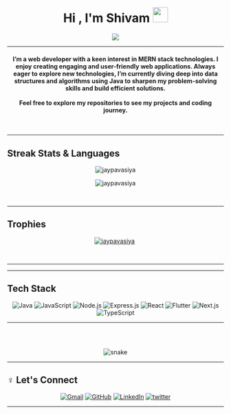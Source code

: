 <h1 align="center">Hi , I'm Shivam <img src="https://media.giphy.com/media/hvRJCLFzcasrR4ia7z/giphy.gif" width="35"></h1>

<p align="center">
  <a href="https://github.com/jaypavasiya">
    <img src="https://readme-typing-svg.herokuapp.com?lines=Java%20|%20JavaScript%20|%20MERN%20Enthusiast;%20Web+Developer%20;Always%20learning%20new%20things&center=true&width=500&height=50"></a>
</p>

<hr/>

<h4 align="center">
  I’m a web developer with a keen interest in MERN stack technologies. I enjoy creating engaging and user-friendly web applications. Always eager to explore new technologies, I’m currently diving deep into data structures and algorithms using Java to sharpen my problem-solving skills and build efficient solutions.<br><br>Feel free to explore my repositories to see my projects and coding journey.
</h4>

<br>
<hr/>

##  Streak Stats & Languages
<p align="center"><img src="https://github-readme-streak-stats.herokuapp.com/?user=ShivamSharma731&theme=algolia" alt="jaypavasiya" /></p>
<p align="center"><img src="https://github-readme-stats.vercel.app/api/top-langs/?username=ShivamSharma731&theme=algolia&layout=compact" alt="jaypavasiya" /></p>

<br>
<hr/>

##  Trophies
<p align="center"> <a href="https://github.com/jaypavasiya"><img
      src="https://github-profile-trophy.vercel.app/?username=ShivamSharma731&row=1&column=3&theme=algolia" alt="jaypavasiya" /></a>  </p>

<br>
<hr/>




<hr/>

##  Tech Stack
<p align="center">
  <img src="https://img.shields.io/badge/Java-17-blue.svg" alt="Java">
  <img src="https://img.shields.io/badge/JavaScript-3.0-yellow.svg" alt="JavaScript">
  <img src="https://img.shields.io/badge/Node.js-18.18.1-green.svg" alt="Node.js">
  <img src="https://img.shields.io/badge/Express.js-4.18.2-orange.svg" alt="Express.js">
  <img src="https://img.shields.io/badge/React-18.2.0-brightgreen.svg" alt="React">
  <img src="https://img.shields.io/badge/Flutter-3.13.1-purple.svg" alt="Flutter">
  <img src="https://img.shields.io/badge/Next.js-13.4.0-blueviolet.svg" alt="Next.js">
  <img src="https://img.shields.io/badge/TypeScript-5.1.3-red.svg" alt="TypeScript">
</p>

<hr/>

## 
  <br>
  <p align="center">
  <img src="https://raw.githubusercontent.com/ShivamSharma731/ShivamSharma731/output/github-contribution-grid-snake-dark.svg" alt="snake"></center>
</p>

<hr/>

## ‍♀️ Let's Connect
<p align="center">
  <a href="mailto:shivamsharma3172004@gmail.com"><img src="https://img.icons8.com/bubbles/50/000000/gmail.png" title='Gmail' alt="Gmail"/></a>
  <a href="https://github.com/ShivamSharma731"><img src="https://img.icons8.com/bubbles/50/000000/github.png" title='GitHub' alt="GitHub"/></a>
  <a href="www.linkedin.com/in/shivam-sharma-507baa284"><img src="https://img.icons8.com/bubbles/50/000000/linkedin.png" title='LinkedIn' alt="LinkedIn"/></a>
  <a href="https://twitter.com/Shivam7314"><img src="https://img.icons8.com/bubbles/50/000000/twitter-circled.png" title='Twitter' alt="twitter"/></a>
  
</p>

----

